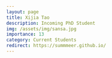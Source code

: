 ```yaml
---
layout: page
title: Xijia Tao
description: Incoming PhD Student
img: /assets/img/sansa.jpg
importance: 13
category: Current Students
redirect: https://summmeer.github.io/
---
```

